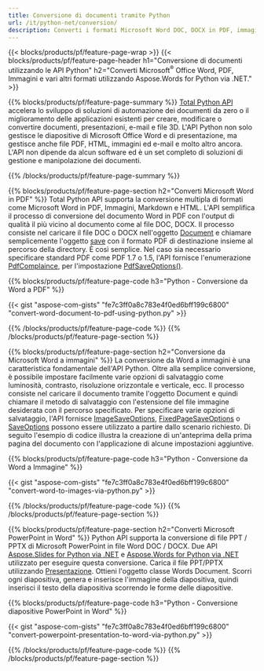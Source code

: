 ```yaml
---
title: Conversione di documenti tramite Python 
url: /it/python-net/conversion/
description: Converti i formati Microsoft Word DOC, DOCX in PDF, immagini e altro, nonché diapositive di presentazione, messaggi e-mail e immagini 3D, solo poche righe di codice Python.
---
```


{{< blocks/products/pf/feature-page-wrap >}}
{{< blocks/products/pf/feature-page-header h1="Conversione di documenti utilizzando le API Python" h2="Converti Microsoft<sup>&reg;</sup> Office Word, PDF, Immagini e vari altri formati utilizzando Aspose.Words for Python via .NET." >}}

{{% blocks/products/pf/feature-page-summary %}}
[Total Python API](https://products.aspose.com/total/python-net/) accelera lo sviluppo di soluzioni di automazione dei documenti da zero o il miglioramento delle applicazioni esistenti per creare, modificare o convertire documenti, presentazioni, e-mail e file 3D. L'API Python non solo gestisce le diapositive di Microsoft Office Word e di presentazione, ma gestisce anche file PDF, HTML, immagini ed e-mail e molto altro ancora. L'API non dipende da alcun software ed è un set completo di soluzioni di gestione e manipolazione dei documenti.

{{% /blocks/products/pf/feature-page-summary  %}}

{{% blocks/products/pf/feature-page-section  h2="Converti Microsoft Word in PDF" %}}
Total Python API supporta la conversione multipla di formati come Microsoft Word in PDF, Immagini, Markdown e HTML. L'API semplifica il processo di conversione del documento Word in PDF con l'output di qualità il più vicino al documento come al file DOC, DOCX. Il processo consiste nel caricare il file DOC o DOCX nell'oggetto [Document](https://reference.aspose.com/words/python-net/aspose.words/document/) e chiamare semplicemente l'oggetto [save](https://reference.aspose.com/words/python-net/aspose.words/document/save/) con il formato PDF di destinazione insieme al percorso della directory. È così semplice. Nel caso sia necessario specificare standard PDF come PDF 1.7 o 1.5, l'API fornisce l'enumerazione [PdfComplaince](https://reference.aspose.com/words/python-net/aspose.words.saving/pdfcompliance/), per l'impostazione [PdfSaveOptions()](https://reference.aspose.com/words/python-net/aspose.words.saving/pdfsaveoptions/). 

{{% blocks/products/pf/feature-page-code h3="Python - Conversione da Word a PDF" %}}

{{< gist "aspose-com-gists" "fe7c3ff0a8c783e4f0ed6bff199c6800" "convert-word-document-to-pdf-using-python.py" >}}

{{% /blocks/products/pf/feature-page-code  %}}
{{% /blocks/products/pf/feature-page-section %}}

{{% blocks/products/pf/feature-page-section  h2="Conversione da Microsoft Word a immagini" %}}
La conversione da Word a immagini è una caratteristica fondamentale dell'API Python. Oltre alla semplice conversione, è possibile impostare facilmente varie opzioni di salvataggio come luminosità, contrasto, risoluzione orizzontale e verticale, ecc. Il processo consiste nel caricare il documento tramite l'oggetto Document e quindi chiamare il metodo di salvataggio con l'estensione del file immagine desiderata con il percorso specificato. Per specificare varie opzioni di salvataggio, l'API fornisce [ImageSaveOptions](https://reference.aspose.com/words/python-net/aspose.words.saving/imagesaveoptions/), [FixedPageSaveOptions](https://reference.aspose.com/words/python-net/aspose.words.saving/fixedpagesaveoptions/) o [SaveOptions](https://reference.aspose.com/words/python-net/aspose.words.saving/saveoptions/) possono essere utilizzato a partire dallo scenario richiesto. Di seguito l'esempio di codice illustra la creazione di un'anteprima della prima pagina del documento con l'applicazione di alcune impostazioni aggiuntive.

{{% blocks/products/pf/feature-page-code h3="Python - Conversione da Word a Immagine" %}}

{{< gist "aspose-com-gists" "fe7c3ff0a8c783e4f0ed6bff199c6800" "convert-word-to-images-via-python.py" >}}

{{% /blocks/products/pf/feature-page-code  %}}
{{% /blocks/products/pf/feature-page-section %}}

{{% blocks/products/pf/feature-page-section  h2="Converti Microsoft PowerPoint in Word" %}}
Python API supporta la conversione di file PPT / PPTX di Microsoft PowerPoint in file Word DOC / DOCX. Due API [Aspose.Slides for Python via .NET](https://products.aspose.com/slides/python-net/) e [Aspose.Words for Python via .NET](https://products.aspose.com/words/python-net/) utilizzato per eseguire questa conversione. Carica il file PPT/PPTX utilizzando [Presentazione](https://reference.aspose.com/slides/python-net/aspose.slides/presentation/). Ottieni l'oggetto classe Words Document. Scorri ogni diapositiva, genera e inserisce l'immagine della diapositiva, quindi inserisci il testo della diapositiva scorrendo le forme delle diapositive.

{{% blocks/products/pf/feature-page-code h3="Python - Conversione diapositive PowerPoint in Word" %}}

{{< gist "aspose-com-gists" "fe7c3ff0a8c783e4f0ed6bff199c6800" "convert-powerpoint-presentation-to-word-via-python.py" >}}


{{% /blocks/products/pf/feature-page-code  %}}
{{% /blocks/products/pf/feature-page-section %}}